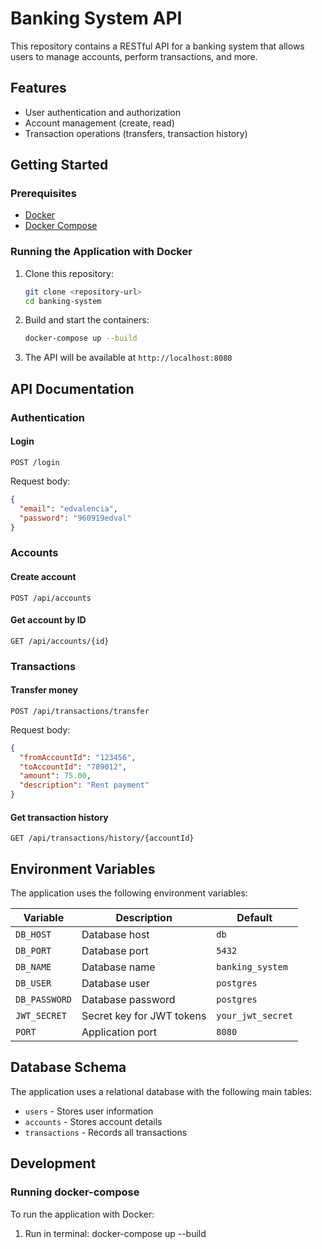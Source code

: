 # Banking System API

This repository contains a RESTful API for a banking system that allows users to manage accounts, perform transactions, and more.

## Features

- User authentication and authorization
- Account management (create, read)
- Transaction operations (transfers, transaction history)

## Getting Started

### Prerequisites

- [Docker](https://www.docker.com/get-started)
- [Docker Compose](https://docs.docker.com/compose/install/)

### Running the Application with Docker

1. Clone this repository:
   ```bash
   git clone <repository-url>
   cd banking-system
   ```

2. Build and start the containers:
   ```bash
   docker-compose up --build
   ```

3. The API will be available at `http://localhost:8080`

## API Documentation

### Authentication

#### Login
```
POST /login
```
Request body:
```json
{
  "email": "edvalencia",
  "password": "960919edval"
}
```

### Accounts

#### Create account
```
POST /api/accounts
```

#### Get account by ID
```
GET /api/accounts/{id}
```

### Transactions

#### Transfer money
```
POST /api/transactions/transfer
```
Request body:
```json
{
  "fromAccountId": "123456",
  "toAccountId": "789012",
  "amount": 75.00,
  "description": "Rent payment"
}
```

#### Get transaction history
```
GET /api/transactions/history/{accountId}
```

## Environment Variables

The application uses the following environment variables:

| Variable | Description | Default |
|----------|-------------|---------|
| `DB_HOST` | Database host | `db` |
| `DB_PORT` | Database port | `5432` |
| `DB_NAME` | Database name | `banking_system` |
| `DB_USER` | Database user | `postgres` |
| `DB_PASSWORD` | Database password | `postgres` |
| `JWT_SECRET` | Secret key for JWT tokens | `your_jwt_secret` |
| `PORT` | Application port | `8080` |

## Database Schema

The application uses a relational database with the following main tables:
- `users` - Stores user information
- `accounts` - Stores account details
- `transactions` - Records all transactions

## Development

### Running docker-compose

To run the application with Docker:

1. Run in terminal:
    docker-compose up --build